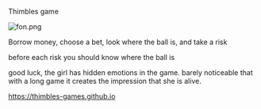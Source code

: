 Thimbles game

<div class="Box-sc-g0xbh4-0 bDycpP"><img alt="fon.png" src="https://thimbles-games.github.io/assets/www/fon.gif?raw=true" data-hpc="true" class="Box-sc-g0xbh4-0 fzFXnm"></div>

Borrow money, choose a bet,
look where the ball is, and take a risk

before each risk you should know where the ball is

good luck, the girl has hidden emotions in the game.
barely noticeable that with a long game
it creates the impression that she is alive.

https://thimbles-games.github.io
